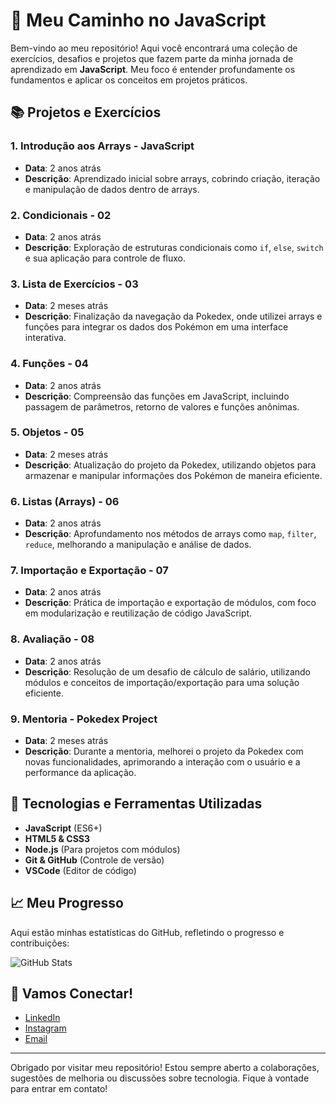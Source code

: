 
# 🚀 Meu Caminho no JavaScript

Bem-vindo ao meu repositório! Aqui você encontrará uma coleção de exercícios, desafios e projetos que fazem parte da minha jornada de aprendizado em **JavaScript**. Meu foco é entender profundamente os fundamentos e aplicar os conceitos em projetos práticos.

## 📚 Projetos e Exercícios

### 1. **Introdução aos Arrays - JavaScript**  
- **Data**: 2 anos atrás  
- **Descrição**: Aprendizado inicial sobre arrays, cobrindo criação, iteração e manipulação de dados dentro de arrays.

### 2. **Condicionais - 02**  
- **Data**: 2 anos atrás  
- **Descrição**: Exploração de estruturas condicionais como `if`, `else`, `switch` e sua aplicação para controle de fluxo.

### 3. **Lista de Exercícios - 03**  
- **Data**: 2 meses atrás  
- **Descrição**: Finalização da navegação da Pokedex, onde utilizei arrays e funções para integrar os dados dos Pokémon em uma interface interativa.

### 4. **Funções - 04**  
- **Data**: 2 anos atrás  
- **Descrição**: Compreensão das funções em JavaScript, incluindo passagem de parâmetros, retorno de valores e funções anônimas.

### 5. **Objetos - 05**  
- **Data**: 2 meses atrás  
- **Descrição**: Atualização do projeto da Pokedex, utilizando objetos para armazenar e manipular informações dos Pokémon de maneira eficiente.

### 6. **Listas (Arrays) - 06**  
- **Data**: 2 anos atrás  
- **Descrição**: Aprofundamento nos métodos de arrays como `map`, `filter`, `reduce`, melhorando a manipulação e análise de dados.

### 7. **Importação e Exportação - 07**  
- **Data**: 2 anos atrás  
- **Descrição**: Prática de importação e exportação de módulos, com foco em modularização e reutilização de código JavaScript.

### 8. **Avaliação - 08**  
- **Data**: 2 anos atrás  
- **Descrição**: Resolução de um desafio de cálculo de salário, utilizando módulos e conceitos de importação/exportação para uma solução eficiente.

### 9. **Mentoria - Pokedex Project**  
- **Data**: 2 meses atrás  
- **Descrição**: Durante a mentoria, melhorei o projeto da Pokedex com novas funcionalidades, aprimorando a interação com o usuário e a performance da aplicação.

## 🚀 Tecnologias e Ferramentas Utilizadas

- **JavaScript** (ES6+)
- **HTML5 & CSS3**
- **Node.js** (Para projetos com módulos)
- **Git & GitHub** (Controle de versão)
- **VSCode** (Editor de código)

## 📈 Meu Progresso

Aqui estão minhas estatísticas do GitHub, refletindo o progresso e contribuições:

![GitHub Stats](https://github-readme-stats.vercel.app/api?username=lexilva&theme=transparent&bg_color=000&border_color=30A3DC&show_icons=true&icon_color=30A3DC&title_color=E94D5F&text_color=FFF)

## 🌱 Vamos Conectar!

- [LinkedIn](https://www.linkedin.com/in/alexsilvatech/)
- [Instagram](https://www.instagram.com/lexilva/)
- [Email](mailto:lexilva@gmail.com)

---

Obrigado por visitar meu repositório! Estou sempre aberto a colaborações, sugestões de melhoria ou discussões sobre tecnologia. Fique à vontade para entrar em contato!


